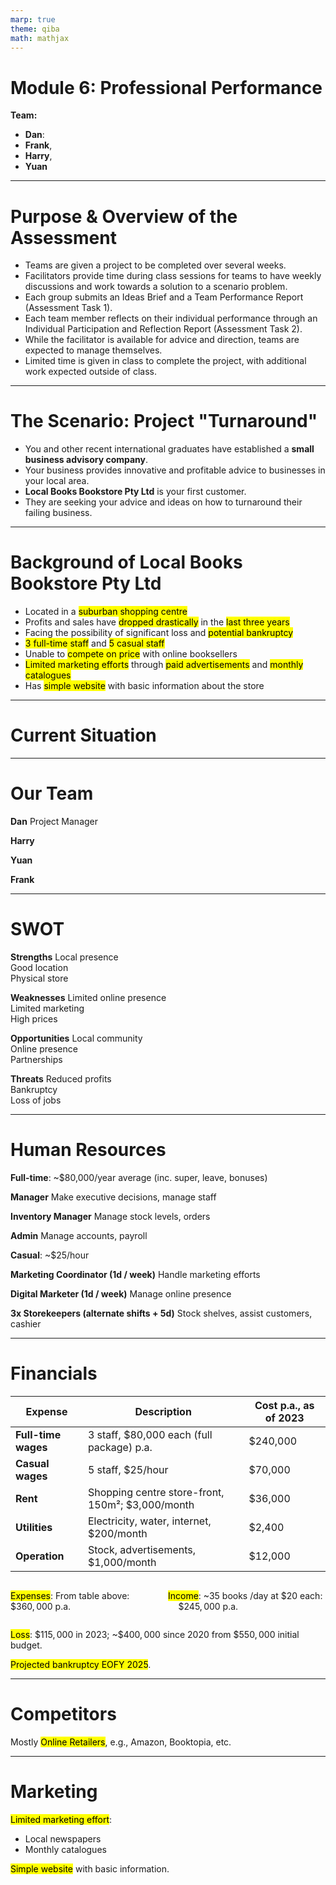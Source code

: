 ```yaml
---
marp: true
theme: qiba
math: mathjax
---
```


<!-- 
_class: title bg-gradient
footer: '**QIBA - Module 6**<br>Professional Performance'
-->

<script src="https://cdn.tailwindcss.com/3.0.0"></script>
<script>tailwind.config = { corePlugins: { preflight: false } }</script>

<div class='title-center text-left'>

# Module 6: Professional Performance

**Team:**

- **Dan**:
- **Frank**, 
- **Harry**, 
- **Yuan**

</div>

---

<!-- 
footer: ""
-->

# Purpose & Overview of the Assessment

- Teams are given a project to be completed over several weeks.
- Facilitators provide time during class sessions for teams to have weekly discussions and work towards a solution to a scenario problem.
- Each group submits an Ideas Brief and a Team Performance Report (Assessment Task 1).
- Each team member reflects on their individual performance through an Individual Participation and Reflection Report (Assessment Task 2).
- While the facilitator is available for advice and direction, teams are expected to manage themselves.
- Limited time is given in class to complete the project, with additional work expected outside of class.

---

# The Scenario: Project "Turnaround"

- You and other recent international graduates have established a **small business advisory company**.
- Your business provides innovative and profitable advice to businesses in your local area.
- **Local Books Bookstore Pty Ltd** is your first customer.
- They are seeking your advice and ideas on how to turnaround their failing business.

---

# Background of Local Books Bookstore Pty Ltd

- Located in a <mark class='highlight'>suburban shopping centre</mark>
- Profits and sales have <mark class='highlight'>dropped drastically</mark> in the <mark class='highlight'>last three years</mark>
- Facing the possibility of significant loss and <mark class='highlight'>potential bankruptcy</mark>
- <mark class='highlight'>3 full-time staff</mark> and <mark class='highlight'>5 casual staff</mark>
- Unable to <mark class='highlight'>compete on price</mark> with online booksellers
- <mark class='highlight'>Limited marketing efforts</mark> through <mark class='highlight'>paid advertisements</mark> and <mark class='highlight'>monthly catalogues</mark>
- Has <mark class='highlight'>simple website</mark> with basic information about the store

---

<!-- 
_class: title
-->

<div class='title-center'>

# Current Situation

</div>

---

# Our Team

<div class='flow grid h-full' style='grid-template-columns: 1fr 1fr'>

**Dan** Project Manager

**Harry**

**Yuan**

**Frank**

</div>

---

# SWOT

<div class='flow grid h-full' style="grid-template-columns: 1fr 1fr">

**Strengths** Local presence <br>Good location<br>Physical store

**Weaknesses** Limited online presence<br>Limited marketing<br>High prices

**Opportunities** Local community<br>Online presence<br>Partnerships

**Threats** Reduced profits<br>Bankruptcy<br>Loss of jobs

</div>

---

# Human Resources

**Full-time**: ~$80,000/year average (inc. super, leave, bonuses)

<div class='flow rows'>

**Manager** Make executive decisions, manage staff

**Inventory Manager** Manage stock levels, orders

**Admin** Manage accounts, payroll

</div>

**Casual**: ~$25/hour

<div class='flow grid' style='grid-template-columns: 1fr 1fr'>

**Marketing Coordinator (1d / week)** Handle marketing efforts

**Digital Marketer (1d / week)** Manage online presence

**3x Storekeepers (alternate shifts + 5d)** Stock shelves, assist customers, cashier

</div>

---

# Financials

<small>

| Expense | Description | Cost p.a., as of 2023 |
| --- | --- | --- |
| **Full-time wages** | 3 staff, $80,000 each (full package) p.a. | $240,000 |
| **Casual wages** | 5 staff, $25/hour | $70,000 |
| **Rent** | Shopping centre store-front, 150m²; $3,000/month | $36,000 |
| **Utilities** | Electricity, water, internet, $200/month | $2,400 |
| **Operation** | Stock, advertisements, $1,000/month | $12,000 |

</small>

<div style='display: flex'>

<div style='flex: 0.5'>

<mark class='highlight'>Expenses</mark>: From table above: $\quad\$360,000 \text{ p.a.}$

</div>

<div  style='flex: 0.5'>

<mark class='highlight'>Income</mark>: ~35 books /day at $20 each: $\quad\$245,000 \text{ p.a.}$

</div>

</div>

<mark class='highlight'>Loss</mark>: $\$115,000$ in 2023; ~$\$400,000$ since 2020 from $\$550,000$ initial budget.

<mark class='highlight'>Projected bankruptcy EOFY 2025</mark>.

---

# Competitors

Mostly <mark class='highlight'>Online Retailers</mark>, e.g., Amazon, Booktopia, etc.

---

# Marketing

<mark class='highlight'>Limited marketing effort</mark>:

- Local newspapers
- Monthly catalogues

<mark class='highlight'>Simple website</mark> with basic information.

